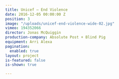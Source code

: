 ```yaml
---
title: Unicef — End Violence
date: 2016-12-05 00:00:00 Z
position: 3
image: "/uploads/unicef-end-violence-wide-02.jpg"
vimeo: 194352066
director: Jonas McQuiggin
production-company: Absolute Post + Blind Pig
equipment: Arri Alexa
pagination:
  enabled: true
layout: project
is-featured: false
is-shown: true

---
```


